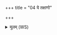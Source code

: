 +++
title = "04 ये तक्षाणो"

+++
<details><summary>मूलम् (WS)</summary>

ये तक्षाणो रथकाराः कर्मारा ये मनीषिणः ।  
सर्वांस्तान् पर्ण रन्धयोपस्तिं कृणु मे जनम् ॥ ७ ॥
</details>